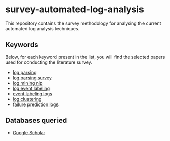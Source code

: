 # survey-automated-log-analysis

This repository contains the survey methodology for analysing the current automated log analysis techniques. <br>


## Keywords
Below, for each keyword present in the list, you will find the selected papers used for conducting the literature survey. 
- [log parsing](https://github.com/spetrescu/survey-automated-log-analysis/tree/keywords/log-parsing)
- [log parsing survey](https://github.com/spetrescu/survey-automated-log-analysis/tree/keywords/log-parsing-survey)
- [log mining nlp](https://github.com/spetrescu/survey-automated-log-analysis/tree/keywords/log-mining-nlp)
- [log event labeling](https://github.com/spetrescu/survey-automated-log-analysis/tree/keywords/log-event-labeling)
- [event labeling logs](https://github.com/spetrescu/survey-automated-log-analysis/tree/keywords/event-labeling-logs)
- [log clustering](https://github.com/spetrescu/survey-automated-log-analysis/tree/keywords/log-clustering)
- [failure prediction logs](https://github.com/spetrescu/survey-automated-log-analysis/tree/keywords/failure-prediction-logs)

## Databases queried
- [Google Scholar](https://scholar.google.com)
